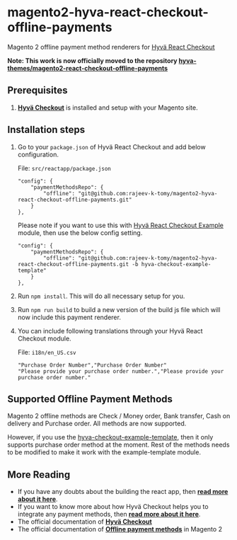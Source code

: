 # magento2-hyva-react-checkout-offline-payments

Magento 2 offline payment method renderers for [Hyvä React Checkout](https://github.com/hyva-themes/magento2-hyva-checkout)

**Note: This work is now officially moved to the repository [hyva-themes/magento2-react-checkout-offline-payments](https://github.com/hyva-themes/magento2-react-checkout-offline-payments)**

## Prerequisites

1.  **[Hyvä Checkout](https://github.com/hyva-themes/magento2-hyva-checkout)** is installed and setup with your Magento site.

## Installation steps

1. Go to your `package.json` of Hyvä React Checkout and add below configuration.

    File: `src/reactapp/package.json`
    ```
    "config": {
        "paymentMethodsRepo": {
            "offline": "git@github.com:rajeev-k-tomy/magento2-hyva-react-checkout-offline-payments.git"
        }
    },
    ```

    Please note if you want to use this with [Hyvä React Checkout Example](https://github.com/hyva-themes/magento2-checkout-example) module, then use the below config setting.

    ```
    "config": {
        "paymentMethodsRepo": {
            "offline": "git@github.com:rajeev-k-tomy/magento2-hyva-react-checkout-offline-payments.git -b hyva-checkout-example-template"
        }
    },
    ```

2. Run `npm install`. This will do all necessary setup for you.
3. Run `npm run build` to build a new version of the build js file which will now include this payment renderer.
4. You can include following translations through your Hyvä React Checkout module.

    File: `i18n/en_US.csv`
    ```
    "Purchase Order Number","Purchase Order Number"
    "Please provide your purchase order number.","Please provide your purchase order number."
    ```

## Supported Offline Payment Methods

Magento 2 offline methods are Check / Money order, Bank transfer, Cash on delivery and Purchase order. All methods are now supported.

However, if you use the [hyva-checkout-example-template](https://github.com/rajeev-k-tomy/magento2-hyva-react-checkout-offline-payments/tree/hyva-checkout-example-template), then it only supports purchase order method at the moment. Rest of the methods needs to be modified to make it work with the example-template module.

## More Reading

- If you have any doubts about the building the react app, then **[read more about it here](https://hyva-themes.github.io/magento2-react-checkout/build/)**.
- If you want to know more about how Hyvä Checkout helps you to integrate any payment methods, then **[read more about it here](https://hyva-themes.github.io/magento2-react-checkout/payment-integration/)**.
- The official documentation of **[Hyvä Checkout](https://hyva-themes.github.io/magento2-react-checkout)**
- The official documentation of **[Offline payment methods](https://docs.magento.com/user-guide/payment/offline-payment-methods.html)** in Magento 2

